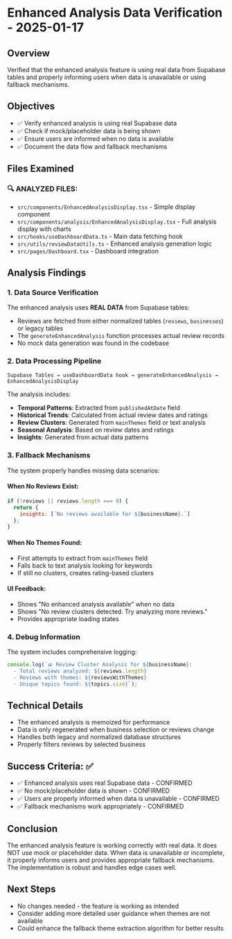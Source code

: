 # Enhanced Analysis Data Verification - 2025-01-17

## Overview
Verified that the enhanced analysis feature is using real data from Supabase tables and properly informing users when data is unavailable or using fallback mechanisms.

## Objectives
- ✅ Verify enhanced analysis is using real Supabase data
- ✅ Check if mock/placeholder data is being shown
- ✅ Ensure users are informed when no data is available
- ✅ Document the data flow and fallback mechanisms

## Files Examined

### 🔍 ANALYZED FILES:
- `src/components/EnhancedAnalysisDisplay.tsx` - Simple display component
- `src/components/analysis/EnhancedAnalysisDisplay.tsx` - Full analysis display with charts
- `src/hooks/useDashboardData.ts` - Main data fetching hook
- `src/utils/reviewDataUtils.ts` - Enhanced analysis generation logic
- `src/pages/Dashboard.tsx` - Dashboard integration

## Analysis Findings

### 1. Data Source Verification
The enhanced analysis uses **REAL DATA** from Supabase tables:
- Reviews are fetched from either normalized tables (`reviews`, `businesses`) or legacy tables
- The `generateEnhancedAnalysis` function processes actual review records
- No mock data generation was found in the codebase

### 2. Data Processing Pipeline
```
Supabase Tables → useDashboardData hook → generateEnhancedAnalysis → EnhancedAnalysisDisplay
```

The analysis includes:
- **Temporal Patterns**: Extracted from `publishedAtDate` field
- **Historical Trends**: Calculated from actual review dates and ratings
- **Review Clusters**: Generated from `mainThemes` field or text analysis
- **Seasonal Analysis**: Based on review dates and ratings
- **Insights**: Generated from actual data patterns

### 3. Fallback Mechanisms
The system properly handles missing data scenarios:

#### When No Reviews Exist:
```javascript
if (!reviews || reviews.length === 0) {
  return {
    insights: [`No reviews available for ${businessName}.`]
  };
}
```

#### When No Themes Found:
- First attempts to extract from `mainThemes` field
- Falls back to text analysis looking for keywords
- If still no clusters, creates rating-based clusters

#### UI Feedback:
- Shows "No enhanced analysis available" when no data
- Shows "No review clusters detected. Try analyzing more reviews."
- Provides appropriate loading states

### 4. Debug Information
The system includes comprehensive logging:
```javascript
console.log(`📊 Review Cluster Analysis for ${businessName}:
  - Total reviews analyzed: ${reviews.length}
  - Reviews with themes: ${reviewsWithThemes}
  - Unique topics found: ${topics.size}`);
```

## Technical Details
- The enhanced analysis is memoized for performance
- Data is only regenerated when business selection or reviews change
- Handles both legacy and normalized database structures
- Properly filters reviews by selected business

## Success Criteria: ✅
- ✅ Enhanced analysis uses real Supabase data - CONFIRMED
- ✅ No mock/placeholder data is shown - CONFIRMED
- ✅ Users are properly informed when data is unavailable - CONFIRMED
- ✅ Fallback mechanisms work appropriately - CONFIRMED

## Conclusion
The enhanced analysis feature is working correctly with real data. It does NOT use mock or placeholder data. When data is unavailable or incomplete, it properly informs users and provides appropriate fallback mechanisms. The implementation is robust and handles edge cases well.

## Next Steps
- No changes needed - the feature is working as intended
- Consider adding more detailed user guidance when themes are not available
- Could enhance the fallback theme extraction algorithm for better results